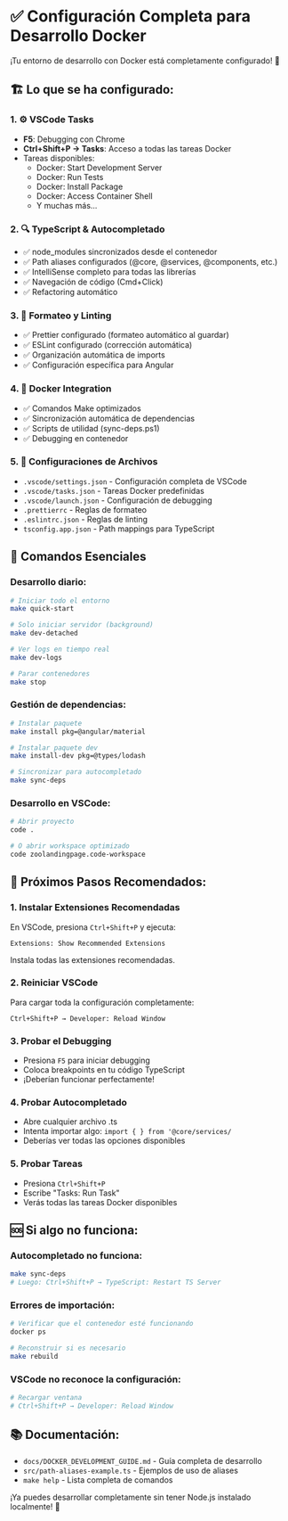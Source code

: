 # ✅ Configuración Completa para Desarrollo Docker

¡Tu entorno de desarrollo con Docker está completamente configurado! 🎉

## 🏗️ Lo que se ha configurado:

### 1. ⚙️ VSCode Tasks
- **F5**: Debugging con Chrome
- **Ctrl+Shift+P → Tasks**: Acceso a todas las tareas Docker
- Tareas disponibles:
  - Docker: Start Development Server
  - Docker: Run Tests
  - Docker: Install Package
  - Docker: Access Container Shell
  - Y muchas más...

### 2. 🔍 TypeScript & Autocompletado
- ✅ node_modules sincronizados desde el contenedor
- ✅ Path aliases configurados (@core, @services, @components, etc.)
- ✅ IntelliSense completo para todas las librerías
- ✅ Navegación de código (Cmd+Click)
- ✅ Refactoring automático

### 3. 🎨 Formateo y Linting
- ✅ Prettier configurado (formateo automático al guardar)
- ✅ ESLint configurado (corrección automática)
- ✅ Organización automática de imports
- ✅ Configuración específica para Angular

### 4. 🐳 Docker Integration
- ✅ Comandos Make optimizados
- ✅ Sincronización automática de dependencias
- ✅ Scripts de utilidad (sync-deps.ps1)
- ✅ Debugging en contenedor

### 5. 📝 Configuraciones de Archivos
- `.vscode/settings.json` - Configuración completa de VSCode
- `.vscode/tasks.json` - Tareas Docker predefinidas
- `.vscode/launch.json` - Configuración de debugging
- `.prettierrc` - Reglas de formateo
- `.eslintrc.json` - Reglas de linting
- `tsconfig.app.json` - Path mappings para TypeScript

## 🚀 Comandos Esenciales

### Desarrollo diario:
```bash
# Iniciar todo el entorno
make quick-start

# Solo iniciar servidor (background)
make dev-detached

# Ver logs en tiempo real
make dev-logs

# Parar contenedores
make stop
```

### Gestión de dependencias:
```bash
# Instalar paquete
make install pkg=@angular/material

# Instalar paquete dev
make install-dev pkg=@types/lodash

# Sincronizar para autocompletado
make sync-deps
```

### Desarrollo en VSCode:
```bash
# Abrir proyecto
code .

# O abrir workspace optimizado
code zoolandingpage.code-workspace
```

## 🎯 Próximos Pasos Recomendados:

### 1. Instalar Extensiones Recomendadas
En VSCode, presiona `Ctrl+Shift+P` y ejecuta:
```
Extensions: Show Recommended Extensions
```
Instala todas las extensiones recomendadas.

### 2. Reiniciar VSCode
Para cargar toda la configuración completamente:
```
Ctrl+Shift+P → Developer: Reload Window
```

### 3. Probar el Debugging
- Presiona `F5` para iniciar debugging
- Coloca breakpoints en tu código TypeScript
- ¡Deberían funcionar perfectamente!

### 4. Probar Autocompletado
- Abre cualquier archivo .ts
- Intenta importar algo: `import { } from '@core/services/`
- Deberías ver todas las opciones disponibles

### 5. Probar Tareas
- Presiona `Ctrl+Shift+P`
- Escribe "Tasks: Run Task"
- Verás todas las tareas Docker disponibles

## 🆘 Si algo no funciona:

### Autocompletado no funciona:
```bash
make sync-deps
# Luego: Ctrl+Shift+P → TypeScript: Restart TS Server
```

### Errores de importación:
```bash
# Verificar que el contenedor esté funcionando
docker ps

# Reconstruir si es necesario
make rebuild
```

### VSCode no reconoce la configuración:
```bash
# Recargar ventana
# Ctrl+Shift+P → Developer: Reload Window
```

## 📚 Documentación:
- `docs/DOCKER_DEVELOPMENT_GUIDE.md` - Guía completa de desarrollo
- `src/path-aliases-example.ts` - Ejemplos de uso de aliases
- `make help` - Lista completa de comandos

¡Ya puedes desarrollar completamente sin tener Node.js instalado localmente! 🎉
